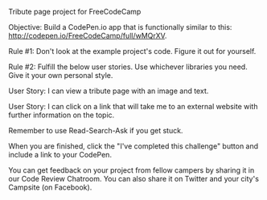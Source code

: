 Tribute page project for FreeCodeCamp


Objective: Build a CodePen.io app that is functionally similar to this: http://codepen.io/FreeCodeCamp/full/wMQrXV.

Rule #1: Don't look at the example project's code. Figure it out for yourself.

Rule #2: Fulfill the below user stories. Use whichever libraries you need. Give it your own personal style.

User Story: I can view a tribute page with an image and text.

User Story: I can click on a link that will take me to an external website with further information on the topic.

Remember to use Read-Search-Ask if you get stuck.

When you are finished, click the "I've completed this challenge" button and include a link to your CodePen.

You can get feedback on your project from fellow campers by sharing it in our Code Review Chatroom. You can also share it on Twitter and your city's Campsite (on Facebook).